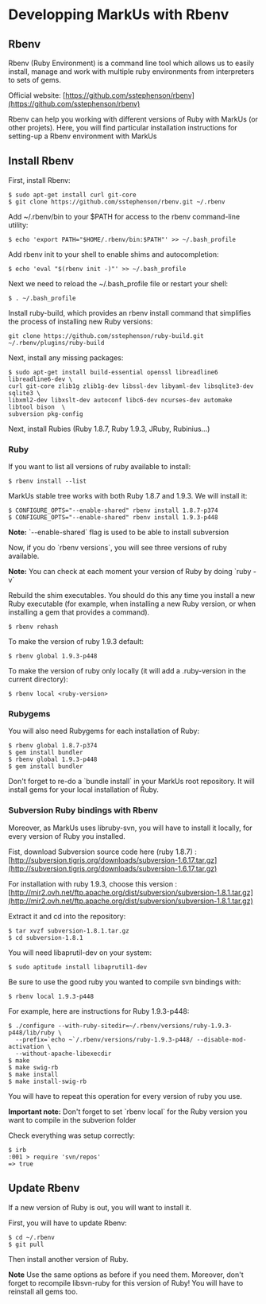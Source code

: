 Developping MarkUs with Rbenv
=============================

Rbenv
-----

Rbenv (Ruby Environment) is a command line tool which allows us to easily install, manage and work with multiple ruby environments from interpreters to sets of gems.

Official website: [https://github.com/sstephenson/rbenv](https://github.com/sstephenson/rbenv)

Rbenv can help you working with different versions of Ruby with MarkUs (or other projets). Here, you will find particular installation instructions for setting-up a Rbenv environment with MarkUs

Install Rbenv
-------------

First, install Rbenv:

    $ sudo apt-get install curl git-core
    $ git clone https://github.com/sstephenson/rbenv.git ~/.rbenv

Add \~/.rbenv/bin to your $PATH for access to the rbenv command-line utility:

    $ echo 'export PATH="$HOME/.rbenv/bin:$PATH"' >> ~/.bash_profile

Add rbenv init to your shell to enable shims and autocompletion:

    $ echo 'eval "$(rbenv init -)"' >> ~/.bash_profile

Next we need to reload the \~/.bash\_profile file or restart your shell:

    $ . ~/.bash_profile

Install ruby-build, which provides an rbenv install command that simplifies the process of installing new Ruby versions:

    git clone https://github.com/sstephenson/ruby-build.git ~/.rbenv/plugins/ruby-build

Next, install any missing packages:

    $ sudo apt-get install build-essential openssl libreadline6 libreadline6-dev \
    curl git-core zlib1g zlib1g-dev libssl-dev libyaml-dev libsqlite3-dev sqlite3 \
    libxml2-dev libxslt-dev autoconf libc6-dev ncurses-dev automake libtool bison  \
    subversion pkg-config

Next, install Rubies (Ruby 1.8.7, Ruby 1.9.3, JRuby, Rubinius…)

### Ruby

If you want to list all versions of ruby available to install:

    $ rbenv install --list

MarkUs stable tree works with both Ruby 1.8.7 and 1.9.3. We will install it:

    $ CONFIGURE_OPTS="--enable-shared" rbenv install 1.8.7-p374
    $ CONFIGURE_OPTS="--enable-shared" rbenv install 1.9.3-p448

**Note:** \`--enable-shared\` flag is used to be able to install subversion

Now, if you do \`rbenv versions\`, you will see three versions of ruby available.

**Note:** You can check at each moment your version of Ruby by doing \`ruby -v\`

Rebuild the shim executables. You should do this any time you install a new Ruby executable (for example, when installing a new Ruby version, or when installing a gem that provides a command).

    $ rbenv rehash

To make the version of ruby 1.9.3 default:

    $ rbenv global 1.9.3-p448

To make the version of ruby only locally (it will add a .ruby-version in the current directory):

    $ rbenv local <ruby-version>

### Rubygems

You will also need Rubygems for each installation of Ruby:

    $ rbenv global 1.8.7-p374
    $ gem install bundler
    $ rbenv global 1.9.3-p448
    $ gem install bundler

Don't forget to re-do a \`bundle install\` in your MarkUs root repository. It will install gems for your local installation of Ruby.

### Subversion Ruby bindings with Rbenv

Moreover, as MarkUs uses libruby-svn, you will have to install it locally, for every version of Ruby you installed.

Fist, download Subversion source code here (ruby 1.8.7) : [http://subversion.tigris.org/downloads/subversion-1.6.17.tar.gz](http://subversion.tigris.org/downloads/subversion-1.6.17.tar.gz)

For installation with ruby 1.9.3, choose this version : [http://mir2.ovh.net/ftp.apache.org/dist/subversion/subversion-1.8.1.tar.gz](http://mir2.ovh.net/ftp.apache.org/dist/subversion/subversion-1.8.1.tar.gz)

Extract it and cd into the repository:

    $ tar xvzf subversion-1.8.1.tar.gz
    $ cd subversion-1.8.1

You will need libaprutil-dev on your system:

    $ sudo aptitude install libaprutil1-dev

Be sure to use the good ruby you wanted to compile svn bindings with:

    $ rbenv local 1.9.3-p448

For example, here are instructions for Ruby 1.9.3-p448:

    $ ./configure --with-ruby-sitedir=~/.rbenv/versions/ruby-1.9.3-p448/lib/ruby \
      --prefix=`echo ~`/.rbenv/versions/ruby-1.9.3-p448/ --disable-mod-activation \
      --without-apache-libexecdir
    $ make
    $ make swig-rb
    $ make install
    $ make install-swig-rb

You will have to repeat this operation for every version of ruby you use.

**Important note:** Don't forget to set \`rbenv local\` for the Ruby version you want to compile in the subverion folder

Check everything was setup correctly:

    $ irb
    :001 > require 'svn/repos'
    => true  

Update Rbenv
------------

If a new version of Ruby is out, you will want to install it.

First, you will have to update Rbenv:

    $ cd ~/.rbenv
    $ git pull

Then install another version of Ruby.

**Note** Use the same options as before if you need them. Moreover, don't forget to recompile libsvn-ruby for this version of Ruby! You will have to reinstall all gems too.